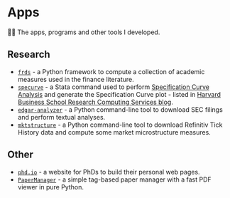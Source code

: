 # Apps

👨‍💻 The apps, programs and other tools I developed.

## Research

- [`frds`](https://github.com/mgao6767/frds) - a Python framework to compute a collection of academic measures used in the finance literature.
- [`specurve`](https://github.com/mgao6767/specurve) - a Stata command used to perform [Specification Curve Analysis](/posts/specification-curve-analysis) and generate the Specification Curve plot - listed in [Harvard Business School Research Computing Services blog](https://hbs-rcs.github.io/post/specification-curve-analysis/).
- [`edgar-analyzer`](https://github.com/mgao6767/edgar-analyzer) - a Python command-line tool to download SEC filings and perform textual analyses.
- [`mktstructure`](https://github.com/mgao6767/mktstructure) - a Python command-line tool to download Refinitiv Tick History data and compute some market microstructure measures.

## Other

- [`phd.io`](https://phds.io) - a website for PhDs to build their personal web pages.
- [`PaperManager`](https://github.com/mgao6767/PaperManager) - a simple tag-based paper manager with a fast PDF viewer in pure Python.

